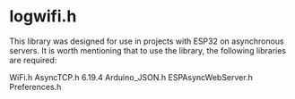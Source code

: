 # logwifi.h

This library was designed for use in projects with ESP32 on asynchronous servers. It is worth mentioning that to use the library, the following libraries are required:

WiFi.h
AsyncTCP.h 6.19.4
Arduino_JSON.h
ESPAsyncWebServer.h
Preferences.h






